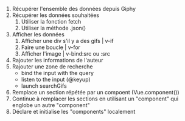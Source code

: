 1. Récupérer l'ensemble des données depuis Giphy
1. Récupérer les données souhaitées
    1. Utiliser la fonction fetch
    1. Utiliser la méthode .json()
1. Afficher les données
    1. Afficher une div s'il y a des gifs | v-if
    2. Faire une boucle | v-for
    3. Afficher l'image | v-bind:src ou :src
1. Rajouter les informations de l'auteur
1. Rajouter une zone de recherche
    - bind the input with the query
    - listen to the input (@keyup)
    - launch searchGifs
1. Remplace un section répétée par un compoent (Vue.component())
1. Continue à remplacer les sections en utilisant un "component" qui englobe un autre "component"
1. Déclare et initialise les "components" localement